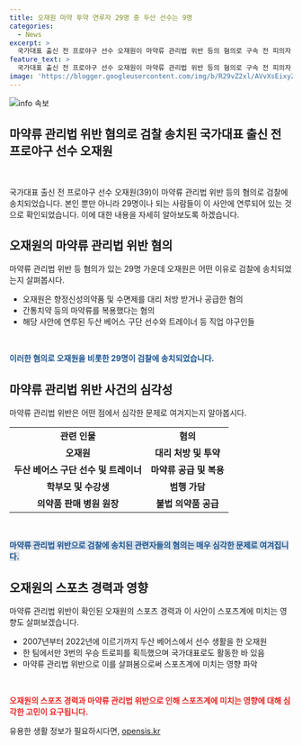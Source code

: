 ```yaml
---
title: 오재원 마약 투약 연루자 29명 중 두산 선수는 9명
categories:
  - News
excerpt: >
  국가대표 출신 전 프로야구 선수 오재원이 마약류 관리법 위반 등의 혐의로 구속 전 피의자 심문에 출석했다. 이로 인해 29명이 오씨와 연루되었으며, 그 중 9명은 현직 두산 베어스 구단 선수로 알려졌다. 또한, 야구 아카데미 수강생의 학부모와 병원 원장 등도 관련된 혐의로 조사를 받고 있다. 오재원은 현역 시절부터 마약류를 상습 복용했으며, 2022년 은퇴한 후에도 이러한 행위를 계속했다. 이에 대한 경찰의 수사가 계속되고 있다.
feature_text: >
  국가대표 출신 전 프로야구 선수 오재원이 마약류 관리법 위반 등의 혐의로 구속 전 피의자 심문에 출석했다. 이로 인해 29명이 오씨와 연루되었으며, 그 중 9명은 현직 두산 베어스 구단 선수로 알려졌다. 또한, 야구 아카데미 수강생의 학부모와 병원 원장 등도 관련된 혐의로 조사를 받고 있다. 오재원은 현역 시절부터 마약류를 상습 복용했으며, 2022년 은퇴한 후에도 이러한 행위를 계속했다. 이에 대한 경찰의 수사가 계속되고 있다.
image: 'https://blogger.googleusercontent.com/img/b/R29vZ2xl/AVvXsEixyZcFfHzMRdzZMjFBmAUKJYCLCGyLL1o632UiGVXcaFdKo_bkvkuCioo0uUKlGfBVcT3P84aROyZIXSBEx3Aw5nCQ3pTgDom1WDC4m8eifvWiAmWEEVb4x6G_l8C0QH225ldMjyaFvpxGEBGNO37VmDTDMHGhJPq73UglMfDca1-0aw/s1600/blogspot.png'
---
```


<p><img src="https://blogger.googleusercontent.com/img/b/R29vZ2xl/AVvXsEixyZcFfHzMRdzZMjFBmAUKJYCLCGyLL1o632UiGVXcaFdKo_bkvkuCioo0uUKlGfBVcT3P84aROyZIXSBEx3Aw5nCQ3pTgDom1WDC4m8eifvWiAmWEEVb4x6G_l8C0QH225ldMjyaFvpxGEBGNO37VmDTDMHGhJPq73UglMfDca1-0aw/s1600/blogspot.png" alt="info 속보" /></p>

<h2 data-ke-size="size26">마약류 관리법 위반 혐의로 검찰 송치된 국가대표 출신 전 프로야구 선수 오재원</h2>

<p data-ke-size="size16">&nbsp;</p>

<p>국가대표 출신 전 프로야구 선수 오재원(39)이 마약류 관리법 위반 등의 혐의로 검찰에 송치되었습니다. 본인 뿐만 아니라 29명이나 되는 사람들이 이 사안에 연루되어 있는 것으로 확인되었습니다. 이에 대한 내용을 자세히 알아보도록 하겠습니다.</p>

<h2 data-ke-size="size24">오재원의 마약류 관리법 위반 혐의</h2>

<p>마약류 관리법 위반 등 혐의가 있는 29명 가운데 오재원은 어떤 이유로 검찰에 송치되었는지 살펴봅시다.</p>

<ul>
  <li>오재원은 향정신성의약품 및 수면제를 대리 처방 받거나 공급한 혐의</li>
  <li>간통치약 등의 마약류를 복용했다는 혐의</li>
  <li>해당 사안에 연루된 두산 베어스 구단 선수와 트레이너 등 직업 야구인들</li>
</ul>

<p data-ke-size="size16">&nbsp;</p>

<p><b><span style="color: #1a5490;">이러한 혐의로 오재원을 비롯한 29명이 검찰에 송치되었습니다.</span></b></p>

<h2 data-ke-size="size24">마약류 관리법 위반 사건의 심각성</h2>

<p>마약류 관리법 위반은 어떤 점에서 심각한 문제로 여겨지는지 알아봅시다.</p>

<table>
  <tr>
    <td style="text-align: center; height: 17px;"><b>관련 인물</b></td>
    <td style="text-align: center; height: 17px;"><b>혐의</b></td>
  </tr>
  <tr>
    <td style="text-align: center; height: 17px;"><b>오재원</b></td>
    <td style="text-align: center; height: 17px;"><b>대리 처방 및 투약</b></td>
  </tr>
  <tr>
    <td style="text-align: center; height: 17px;"><b>두산 베어스 구단 선수 및 트레이너</b></td>
    <td style="text-align: center; height: 17px;"><b>마약류 공급 및 복용</b></td>
  </tr>
  <tr>
    <td style="text-align: center; height: 17px;"><b>학부모 및 수강생</b></td>
    <td style="text-align: center; height: 17px;"><b>범행 가담</b></td>
  </tr>
  <tr>
    <td style="text-align: center; height: 17px;"><b>의약품 판매 병원 원장</b></td>
    <td style="text-align: center; height: 17px;"><b>불법 의약품 공급</b></td>
  </tr>
</table>

<p data-ke-size="size16">&nbsp;</p>

<p><b><span style="background-color: #21538527; color: #1a5490;">마약류 관리법 위반으로 검찰에 송치된 관련자들의 혐의는 매우 심각한 문제로 여겨집니다.</span></b></p>

<h2 data-ke-size="size24">오재원의 스포츠 경력과 영향</h2>

<p>마약류 관리법 위반이 확인된 오재원의 스포츠 경력과 이 사안이 스포츠계에 미치는 영향도 살펴보겠습니다.</p>

<ul>
  <li>2007년부터 2022년에 이르기까지 두산 베어스에서 선수 생활을 한 오재원</li>
  <li>한 팀에서만 3번의 우승 트로피를 획득했으며 국가대표로도 활동한 바 있음</li>
  <li>마약류 관리법 위반으로 이를 살펴봄으로써 스포츠계에 미치는 영향 파악</li>
</ul>

<p data-ke-size="size16">&nbsp;</p>

<p><b><span style="color: #ee2323;">오재원의 스포츠 경력과 마약류 관리법 위반으로 인해 스포츠계에 미치는 영향에 대해 심각한 고민이 요구됩니다.</span></b></p>
유용한 생활 정보가 필요하시다면, <a href="https://opensis.kr" rel="dofollow">opensis.kr</a>


